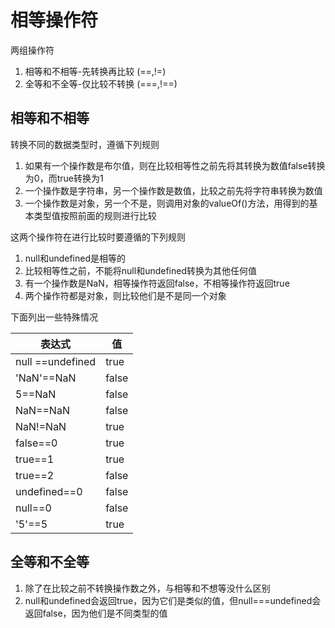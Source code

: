# 相等操作符

两组操作符
1. 相等和不相等-先转换再比较 (==,!=)
2. 全等和不全等-仅比较不转换 (===,!==)

## 相等和不相等
转换不同的数据类型时，遵循下列规则
1. 如果有一个操作数是布尔值，则在比较相等性之前先将其转换为数值false转换为0，而true转换为1
2. 一个操作数是字符串，另一个操作数是数值，比较之前先将字符串转换为数值
3. 一个操作数是对象，另一个不是，则调用对象的valueOf()方法，用得到的基本类型值按照前面的规则进行比较

这两个操作符在进行比较时要遵循的下列规则
1. null和undefined是相等的
2. 比较相等性之前，不能将null和undefined转换为其他任何值
3. 有一个操作数是NaN，相等操作符返回false，不相等操作符返回true
4. 两个操作符都是对象，则比较他们是不是同一个对象

下面列出一些特殊情况

表达式|值
---|---
null ==undefined|true
'NaN'==NaN|false
5==NaN|false
NaN==NaN|false
NaN!=NaN|true
false==0|true
true==1|true
true==2|false
undefined==0|false
null==0|false
'5'==5|true

## 全等和不全等

1. 除了在比较之前不转换操作数之外，与相等和不想等没什么区别
2. null和undefined会返回true，因为它们是类似的值，但null===undefined会返回false，因为他们是不同类型的值